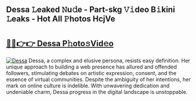 ## Dessa 𝙻eaked 𝙽u𝚍e - Part-skg 𝚅𝚒deo B𝚒kini 𝙻eaks - Hot All 𝙿hotos HcjVe

# <h2><a href="http://ld2b5q.urlbe.top/?page=Dessa">🔗🔗👉👉 Dessa P𝚑oto𝚜Vid𝚎o</a></h2>

[![Dessa](https://i.imgur.com/eBuTRDB.gif)](http://ld2b5q.urlbe.top/?page=Dessa)
Dessa, a complex and elusive persona, resists easy definition. Her unique approach to building a web presence has allured and offended followers, stimulating debates on artistic expression, consent, and the essence of virtual communities. Despite the ambiguity of her intentions, her mark on online culture is indelible. With unwavering dedication and undeniable charm, Dessa progress in the digital landscape is unstoppable.
